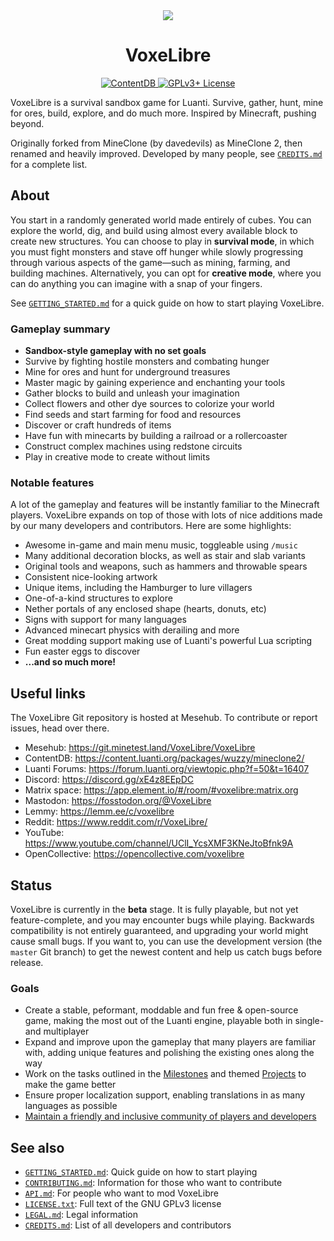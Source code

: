 <div align="center">
<img src="/VoxeLibre/VoxeLibre/raw/branch/master/menu/icon.png">
<h1>VoxeLibre</h1>
<a href="https://content.luanti.org/packages/Wuzzy/mineclone2/">
	<img src="https://content.luanti.org/packages/Wuzzy/mineclone2/shields/downloads/" alt="ContentDB">
</a>
<a href="https://www.gnu.org/copyleft/gpl.html">
	<img src="https://img.shields.io/badge/License-GPLv3+-blue.svg" alt="GPLv3+ License">
</a>
</div>

VoxeLibre is a survival sandbox game for Luanti. Survive, gather, hunt, mine for ores,
build, explore, and do much more. Inspired by Minecraft, pushing beyond.

Originally forked from MineClone (by davedevils) as MineClone 2, then renamed
and heavily improved. Developed by many people, see
[`CREDITS.md`](docs/CREDITS.md) for a complete list.


## About

You start in a randomly generated world made entirely of cubes. You can explore
the world, dig, and build using almost every available block to create new
structures. You can choose to play in **survival mode**, in which you must fight
monsters and stave off hunger while slowly progressing through various aspects
of the game—such as mining, farming, and building machines. Alternatively, you
can opt for **creative mode**, where you can do anything you can imagine with a
snap of your fingers.

See [`GETTING_STARTED.md`](docs/GETTING_STARTED.md) for a quick guide on how to start
playing VoxeLibre.

### Gameplay summary

* **Sandbox-style gameplay with no set goals**
* Survive by fighting hostile monsters and combating hunger
* Mine for ores and hunt for underground treasures
* Master magic by gaining experience and enchanting your tools
* Gather blocks to build and unleash your imagination
* Collect flowers and other dye sources to colorize your world
* Find seeds and start farming for food and resources
* Discover or craft hundreds of items
* Have fun with minecarts by building a railroad or a rollercoaster
* Construct complex machines using redstone circuits
* Play in creative mode to create without limits

### Notable features

A lot of the gameplay and features will be instantly familiar to the Minecraft
players. VoxeLibre expands on top of those with lots of nice additions made by
our many developers and contributors. Here are some highlights:

* Awesome in-game and main menu music, toggleable using `/music`
* Many additional decoration blocks, as well as stair and slab variants
* Original tools and weapons, such as hammers and throwable spears
* Consistent nice-looking artwork
* Unique items, including the Hamburger to lure villagers
* One-of-a-kind structures to explore
* Nether portals of any enclosed shape (hearts, donuts, etc)
* Signs with support for many languages
* Advanced minecart physics with derailing and more
* Great modding support making use of Luanti's powerful Lua scripting
* Fun easter eggs to discover
* **...and so much more!**


## Useful links

The VoxeLibre Git repository is hosted at Mesehub. To contribute or report
issues, head over there.

* Mesehub: <https://git.minetest.land/VoxeLibre/VoxeLibre>
* ContentDB: <https://content.luanti.org/packages/wuzzy/mineclone2/>
* Luanti Forums: <https://forum.luanti.org/viewtopic.php?f=50&t=16407>
* Discord: <https://discord.gg/xE4z8EEpDC>
* Matrix space: <https://app.element.io/#/room/#voxelibre:matrix.org>
* Mastodon: <https://fosstodon.org/@VoxeLibre>
* Lemmy: <https://lemm.ee/c/voxelibre>
* Reddit: <https://www.reddit.com/r/VoxeLibre/>
* YouTube: <https://www.youtube.com/channel/UClI_YcsXMF3KNeJtoBfnk9A>
* OpenCollective: <https://opencollective.com/voxelibre>


## Status

VoxeLibre is currently in the **beta** stage. It is fully playable, but not yet
feature-complete, and you may encounter bugs while playing. Backwards
compatibility is not entirely guaranteed, and upgrading your world might cause
small bugs. If you want to, you can use the development version (the `master`
Git branch) to get the newest content and help us catch bugs before release.

### Goals

* Create a stable, peformant, moddable and fun free & open-source game, making
  the most out of the Luanti engine, playable both in single- and multiplayer
* Expand and improve upon the gameplay that many players are familiar with,
  adding unique features and polishing the existing ones along the way
* Work on the tasks outlined in the [Milestones](/VoxeLibre/VoxeLibre/milestones)
  and themed [Projects](/VoxeLibre/VoxeLibre/projects) to make the game better
* Ensure proper localization support, enabling translations in as many languages
  as possible
* [Maintain a friendly and inclusive community of players and developers](docs/CODE_OF_CONDUCT.md)


## See also

* [`GETTING_STARTED.md`](docs/GETTING_STARTED.md): Quick guide on how to start
  playing
* [`CONTRIBUTING.md`](docs/CONTRIBUTING.md): Information for those who want to contribute
* [`API.md`](docs/API.md): For people who want to mod VoxeLibre
* [`LICENSE.txt`](LICENSE.txt): Full text of the GNU GPLv3 license
* [`LEGAL.md`](docs/LEGAL.md): Legal information
* [`CREDITS.md`](docs/CREDITS.md): List of all developers and contributors
